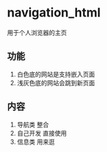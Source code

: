 # navigation_html
用于个人浏览器的主页

## 功能
1. 白色底的网站是支持嵌入页面
2. 浅灰色底的网站会跳到新页面

## 内容
1. 导航类 整合
2. 自己开发 直接使用
3. 信息类 用来逛
